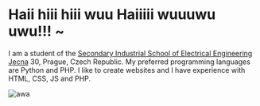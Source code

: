 # Haii hiii hiii wuu Haiiiii wuuuwu uwu!!! ~
I am a student of the [Secondary Industrial School of Electrical Engineering Jecna](https://www.spsejecna.cz/) 30, Prague, Czech Republic.
My preferred programming languages are Python and PHP.
I like to create websites and I have experience with HTML, CSS, JS and PHP.


![awa](https://user-images.githubusercontent.com/77515050/230142564-d16e17bb-8331-4ab8-ac12-c7c12afb72c3.gif)
